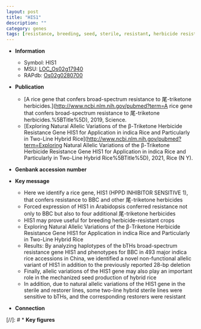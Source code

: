 ```yaml
---
layout: post
title: "HIS1"
description: ""
category: genes
tags: [resistance, breeding, seed, sterile, resistant, herbicide resistance]
---
```


* **Information**  
    + Symbol: HIS1  
    + MSU: [LOC_Os02g17940](http://rice.uga.edu/cgi-bin/ORF_infopage.cgi?orf=LOC_Os02g17940)  
    + RAPdb: [Os02g0280700](http://rapdb.dna.affrc.go.jp/viewer/gbrowse_details/irgsp1?name=Os02g0280700)  

* **Publication**  
    + [A rice gene that confers broad-spectrum resistance to 尾-triketone herbicides.](http://www.ncbi.nlm.nih.gov/pubmed?term=A rice gene that confers broad-spectrum resistance to 尾-triketone herbicides.%5BTitle%5D), 2019, Science.
    + [Exploring Natural Allelic Variations of the β-Triketone Herbicide Resistance Gene HIS1 for Application in indica Rice and Particularly in Two-Line Hybrid Rice](http://www.ncbi.nlm.nih.gov/pubmed?term=Exploring Natural Allelic Variations of the β-Triketone Herbicide Resistance Gene HIS1 for Application in indica Rice and Particularly in Two-Line Hybrid Rice%5BTitle%5D), 2021, Rice (N Y).

* **Genbank accession number**  

* **Key message**  
    + Here we identify a rice gene, HIS1 (HPPD INHIBITOR SENSITIVE 1), that confers resistance to BBC and other 尾-triketone herbicides
    + Forced expression of HIS1 in Arabidopsis conferred resistance not only to BBC but also to four additional 尾-triketone herbicides
    + HIS1 may prove useful for breeding herbicide-resistant crops
    + Exploring Natural Allelic Variations of the β-Triketone Herbicide Resistance Gene HIS1 for Application in indica Rice and Particularly in Two-Line Hybrid Rice
    + Results: By analyzing haplotypes of the bTHs broad-spectrum resistance gene HIS1 and phenotypes for BBC in 493 major indica rice accessions in China, we identified a novel non-functional allelic variant of HIS1 in addition to the previously reported 28-bp deletion
    + Finally, allelic variations of the HIS1 gene may also play an important role in the mechanized seed production of hybrid rice
    + In addition, due to natural allelic variations of the HIS1 gene in the sterile and restorer lines, some two-line hybrid sterile lines were sensitive to bTHs, and the corresponding restorers were resistant

* **Connection**  

[//]: # * **Key figures**  


